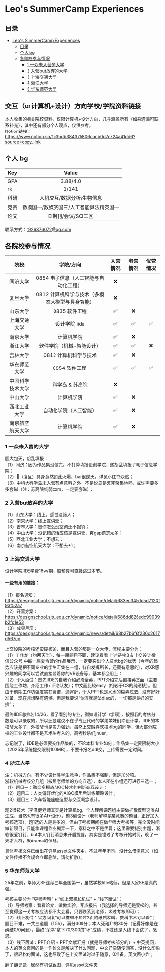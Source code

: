 # Leo's SummerCamp Experiences

## 目录
- [Leo's SummerCamp Experiences](#leos-summercamp-experiences)
  - [目录](#目录)
  - [个人 bg](#个人-bg)
  - [各院校参与情况](#各院校参与情况)
    - [1 一众未入营的大学](#1-一众未入营的大学)
    - [2 入营but放弃的大学](#2-入营but放弃的大学)
    - [3 上海交通大学](#3-上海交通大学)
    - [4 浙江大学](#4-浙江大学)
    - [5 华东师范大学](#5-华东师范大学)

## 交互（or计算机+设计）方向学校/学院资料链接
本人收集的相关院校资料，仅限计算机+设计方向，几乎涵盖所有（如果遗漏可联系补充），其中还有部分个人观点，仅供参考。<br/>
Notion链接：https://www.notion.so/1b3bdb384375806cacb0d7d724a41dd6?source=copy_link

## 个人 bg

| Key | Value |
| --- | :---: |
| GPA | 3.88/4.0 |
| rk | 1/141 |
| 科研 | 人机交互/数据分析/生物信息 |
| 竞赛 | 数模国一/数媒赛国三/人工智能算法精英国一 |
| 论文 | EI期刊/会议/SCI二区 |

联系方式：1926876072@qq.com

## 各院校参与情况

| 院校 | 学院/方向 | 入营情况 | 参营情况 | 优营情况 |
|:---:|:---:|:---:|:---:|:---:|
| 同济大学 | 0854 电子信息（人工智能与自动化工程） | &#x274c; | | |
| 复旦大学 | 0812 计算机科学与技术（多模态大模型与具身智能） | &#x274c; | | |
| 山东大学 | 0835 软件工程 | &#x2705; | &#x274c; | |
| 上海交通大学 | 设计学院 iide | &#x2705; | &#x2705; | &#x2705; |
| 南京大学 | 计算机学院 | &#x2705; | &#x274c; | |
| 浙江大学 | 软件学院（机械-智能设计） | &#x2705; | &#x2705; | &#x274c; |
| 吉林大学 | 0812 计算机科学与技术 | &#x2705; | &#x274c; | |
| 华东师范大学 | 0854 软件工程 | &#x2705; | &#x2705; | &#x2705; |
| 中国科学技术大学 | 科学岛 & 苏高院 | &#x274c; | | |
| 中山大学 | 计算机学院 | &#x2705; | &#x274c; | |
| 西北工业大学 | 自动化学院（人工智能） | &#x2705; | &#x274c; | |
| 南京航空航天大学 | 计算机学院 | &#x2705; | &#x274c; | |

### 1 一众未入营的大学

胆大包天，胡乱填报：<br/>
（1）同济：因为作品集没做完，不打算填报设创学院，遂胡乱填报了电子信息学院；<br/>
（2）🥚（复旦）具身竟然如此火爆，bar很逆天，详见小红书众贴；<br/>
（3）中科大科学岛未入营有点意料之外，不是说岛是双非聚集地吗，或许需要多多套磁（注：苏高院纯弱com，一定要套磁）；

### 2 入营but放弃的大学

（1）山东大学：线上，感觉没筛人；<br/>
（2）南京大学：线上宣讲营；<br/>
（3）吉林大学：吉你怎么没空调还不报销；<br/>
（4）中山大学：没记错的话应该是宣讲营，爽gap遗忘太多；<br/>
（5）西北工业大学：不想去；<br/>
（6）南京航空航天大学：不想去+1；

### 3 上海交通大学

设计学院IIDE学费16w/期，超预算可直接跳过本节。<br/>

#### 一些有用的链接：
（1）报名通知：https://designschool.sjtu.edu.cn/dynamic/notice/detail/683ec345dc5d7120f93f52a7 <br/>
（2）开营方案：https://designschool.sjtu.edu.cn/dynamic/notice/detail/686dd826edc99039b2fc1e53 <br/>
（3）成果展示：https://designschool.sjtu.edu.cn/dynamic/news/detail/68b27b6f6f236c2617d567cd <br/>

上交设院的考核还蛮硬核的，而且入营的都是一众大佬，流程主要分为：<br/>
（1）工作坊（约两天半），每一届题目不同，建议看看 上述链接3 & 上交设计微信公众号 中每一届夏令营的作品展示，一定要突出个人技术bg的优势（今年的趋势应该是把不同专业的学生汇集在一组，各自发挥所长，还蛮有意思的），对XR感兴趣的同学可以尝试直接带着你的VR设备等，基本都会用上：<br/>
（2）个人面试：首先IIDE的自我介绍必须全英，PPT介绍完后直接英文面（主要围绕工作坊，介绍工作+评论队友）；中文面比较easy（相较于CS的纯硬核）。但由于前期工作坊强度实在离谱，通宵肝，个人PPT也是水水的糊弄过去，没有好好准备，现在想想略有遗憾，但是我要说“你济就是坠diao的，一切都是最好的安排”；<br/>

最终IIDE总排名14/26，看了看别的专业，例如设计学（学硕），按照我的考核分数是可以录取的，所以还是建议不在乎专业代码的学弟学妹们冲设计学，IIDE的本校爷太多了，外校爷也是实力强劲，虽然上交贼喜欢技术bg的同学，但大部分院校的工业设计都不是艺术生考入的，高考秒杀们jnuer。<br/>

忘记说了，IIDE是必须要交作品集的，不论本科专业如何；作品集一定要限制大小（2025年系统提交限制100MB），不要卡报名ddl交，上传需要一定时间。

### 4 浙江大学

注：机械方向，有不少设计类学生竞争，作品集不强制，但是加分项。<br/>
浙软机械考核分几组（按照老师给的方向自选），本人所在小组还可进行三选一；<br/>
（1）题目一：融合多模态AIGC技术的创新交互设计；<br/>
（2）题目二：人类偏好优化的AIGC模型后训练策略设计；<br/>
（3）题目三：汽车智能座舱造型与交互概念设计。<br/>

题2很技术（李泽健老师其实是计算机bg，个人理解课题组主要做扩散模型这类AI生成，当然也有很多AI+设计），题3偏设计（老师解释是某竞赛的题目，正好加入考核选项），题1选的人是最多的，但由于考核期间在做华师大考核等，完全没时间做新项目，只能拿课程作业糊弄一下，意料之中不是优营；这里需要特别主题，浙软很爱钉钉，but本人钉钉消息未开启提醒，其实是错过了考核开始时间，晚了一天才入群，很drama的保研。<br/>

具体考核文件已给出在详见asset文件夹中，不过年年不同，没什么借鉴意义（如文件传播不合规会立即删除，请勿扩散）。

### 5 华东师范大学

25年之前，华师大SE连续三年全国第一，虽然学校title略低，但是人家SE是真的强。<br/>

考核主要分为 “导师考察” + “线上双机位机试” + “线下面试”；<br/>
（1）导师考察：看看论文，做做实验，写点报告（我选择的导师还是蛮松的，甚至觉得这一关考核应该都不太会看，只要联系到老师，水过考核即可）；<br/>
（2）线上机试：官方回复“可以携带不超过3页的纸质材料，教科书不可以看”；题目不难，一共三道题（1.5h），满分300分；本人死磕T1的30分（记得好像是在纠结0/0问题），最终“荣幸”拿下70/300的“坏”成绩，不过还是入线下面试了，感恩。<br/>
（3）线下面试：PPT介绍 + PPT文献汇报（就是导师考核部分的）+ 中英提问，本人的英文面问的是一作论文是解决了什么问题，中文好像随便回答，没什么印象了，很轻松的面试，这也导致了在上交面试时过于随意，0准备，英文面小炸；<br/>

翻了翻记录，居然有机试截图，详见asset文件夹 <br/>
